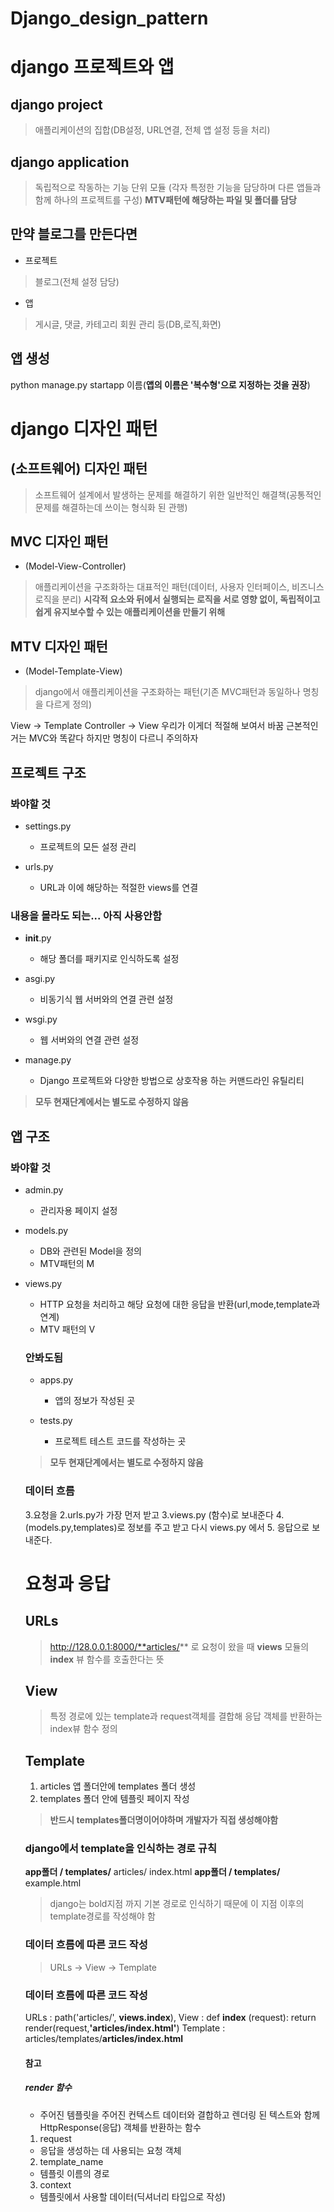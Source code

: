 # Django_design_pattern

# django 프로젝트와 앱
## django project
> 애플리케이션의 집합(DB설정, URL연결, 전체 앱 설정 등을 처리)

## django application
> 독립적으로 작동하는 기능 단위 모듈 (각자 특정한 기능을 담당하며 다른 앱들과 함께 하나의 프로젝트를 구성)
> **MTV패턴에 해당하는 파일 및 폴더를 담당**

## 만약 블로그를 만든다면

* 프로젝트
> 블로그(전체 설정 담당)

* 앱
> 게시글, 댓글, 카테고리 회원 관리 등(DB,로직,화면)

## 앱 생성
python manage.py startapp 이름(**앱의 이름은 '복수형'으로 지정하는 것을 권장**)

# django 디자인 패턴
## (소프트웨어) 디자인 패턴
> 소프트웨어 설계에서 발생하는 문제를 해결하기 위한 일반적인 해결책(공통적인 문제를 해결하는데 쓰이는 형식화 된 관행)

## MVC 디자인 패턴
* (Model-View-Controller)
> 애플리케이션을 구조화하는 대표적인 패턴(데이터, 사용자 인터페이스, 비즈니스 로직을 분리)
> **시각적 요소와 뒤에서 실행되는 로직을 서로 영향 없이, 독립적이고 쉽게 유지보수할 수 있는 애플리케이션을 만들기 위해**

## MTV 디자인 패턴
* (Model-Template-View)
> django에서 애플리케이션을 구조화하는 패턴(기존 MVC패턴과 동일하나 명칭을 다르게 정의)

View -> Template 
Controller -> View  우리가 이게더 적절해 보여서 바꿈 
근본적인 거는 MVC와 똑같다 하지만 명칭이 다르니 주의하자

## 프로젝트 구조
### 봐야할 것
* settings.py
  * 프로젝트의 모든 설정 관리

* urls.py
  * URL과 이에 해당하는 적절한 views를 연결


### 내용을 몰라도 되는... 아직 사용안함
* __init__.py
  * 해당 폴더를 패키지로 인식하도록 설정

* asgi.py
  * 비동기식 웹 서버와의 연결 관련 설정

* wsgi.py
  * 웹 서버와의 연결 관련 설정

* manage.py
  * Django 프로젝트와 다양한 방법으로 상호작용 하는 커맨드라인 유틸리티
> **모두 현재단계에서는 별도로 수정하지 않음**

## 앱 구조

### 봐야할 것
* admin.py
  * 관리자용 페이지 설정

* models.py
  * DB와 관련된 Model을 정의
  * MTV패턴의 M

* views.py
  * HTTP 요청을 처리하고 해당 요청에 대한 응답을 반환(url,mode,template과 연계)
  * MTV 패턴의 V

  ### 안봐도됨

  * apps.py
    * 앱의 정보가 작성된 곳
  
  * tests.py
    * 프로젝트 테스트 코드를 작성하는 곳
  > **모두 현재단계에서는 별도로 수정하지 않음**


  ### 데이터 흐름
  3.요청을 2.urls.py가 가장 먼저 받고 3.views.py (함수)로 보내준다 4.(models.py,templates)로 정보를 주고 받고 다시 views.py 에서 5. 응답으로 보내준다.

  # 요청과 응답

  ## URLs
  > http://128.0.0.1:8000/**articles/** 로 요청이 왔을 때 **views** 모듈의 **index** 뷰 함수를 호출한다는 뜻

  ## View
  > 특정 경로에 있는 template과 request객체를 결합해 응답 객체를 반환하는 index뷰 함수 정의

  ## Template
  1. articles 앱 폴더안에 templates 폴더 생성
  2. templates 폴더 안에 템플릿 페이지 작성
  > **반드시 templates폴더명이어야하며 개발자가 직접 생성해야함**

  ### django에서 template을 인식하는 경로 규칙
  **app폴더 / templates/** articles/ index.html
  **app폴더 / templates/** example.html
  > django는 bold지점 까지 기본 경로로 인식하기 때문에 이 지점 이후의 template경로를 작성해야 함

  ### 데이터 흐름에 따른 코드 작성
  > URLs -> View -> Template

  ### 데이터 흐름에 따른 코드 작성
  URLs : path('articles/', **views.index**),
  View : def **index** (request):
            return render(request,**'articles/index.html'**)
  Template : articles/templates/**articles/index.html**

  #### 참고

  ##### render 함수
  * 주어진 템플릿을 주어진 컨텍스트 데이터와 결합하고 렌더링 된 텍스트와 함께 HttpResponse(응답) 객체를 반환하는 함수
  
  1. request
    * 응답을 생성하는 데 사용되는 요청 객체
  2. template_name
    * 템플릿 이름의 경로
  3. context
    * 템플릿에서 사용할 데이터(딕셔너리 타입으로 작성)